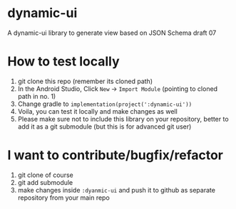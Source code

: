 # dynamic-ui
A dynamic-ui library to generate view based on JSON Schema draft 07

# How to test locally
1. git clone this repo (remember its cloned path)
1. In the Android Studio, Click `New` -> `Import Module` (pointing to cloned path in no. 1)
1. Change gradle to `implementation(project(':dynamic-ui'))`
1. Voila, you can test it locally and make changes as well
1. Please make sure not to include this library on your repository, better to add it as a git submodule (but this is for advanced git user)

# I want to contribute/bugfix/refactor
1. git clone of course
1. git add submodule
1. make changes inside `:dyanmic-ui` and push it to github as separate repository from your main repo

